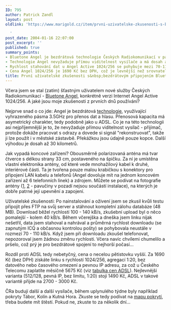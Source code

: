```yaml
---
ID: 795
author: Patrick Zandl
layout: post
oldlink: 'https://www.marigold.cz/item/prvni-uzivatelske-zkusenosti-s-bezdratovym-pripojenim-bluetone-angel

  '
post_date: 2004-01-16 22:07:00
post_excerpt: ''
published: true
summary_points:
- Bluetone Angel je bezdrátová technologie Českých Radiokomunikací v pásmu 3.5GHz.
- Technologie Angel nevyžaduje přímou viditelnost vysílače a má dosah až 30 km.
- Rychlost stahování dat u Angel Active 1024/256 se pohybuje mezi 70-110 kB/s.
- Cena Angel 1024/256 je 1690 Kč bez DPH, což je levnější než srovnatelné ADSL.
title: První uživatelské zkušenosti s&nbsp;bezdrátovým připojením Bluetone Angel
---
```


<p>
Včera jsem se stal (zatím) šťastným uživatelem nové služby Českých Radiokomunikací - <a href="http://www.bluetone.cz/main.php?pageid=52&lang=3&type=400&detail=1">Bluetone Angel</a>, konkrétně verzi Internet Angel Active 1024/256. A jaké jsou moje zkušenosti z prvních dnů používání?</p>


<p>
Nejprve snad o co jde: Angel je bezdrátová <a href="http://www.lupa.cz/clanek.php3?show=2971">technologie</a>, využívající vyhrazeného pásma 3.5GHz pro přenos dat a hlasu. Přenosová kapacita má asymetrický charakter, tedy podobně jako u ADSL. Co je na této technologii asi nejpříjemnější je to, že nevyžaduje přímou viditelnost vysílač - přijímač, protože dokáže pracovat s odrazy a dovede si signál "rekonstruovat", takže ji lze použít i v městské zástavbě. Překážkou jsou údajně pouze kopce. Další výhodou je dosah až 30 kilometrů.</p>


<p>
Jak vypadá koncové zařízení? Obousměrně polarizovaná anténa má tvar čtverce s délkou strany 33 cm, postaveného na špičku. Za ní je umístěna vlastní elektronika antény, od které vede mnohažilový kabel k druhé, interiérové části. Ta je tvořena pouze malou krabičkou s konektory pro připojení LAN kabelu a telefonů (Angel dovoluje mít na jednom koncovém zařízení až 6 telefonních linek) a zdrojem. Můžete se podívat na fotografie antény (<a href="http://blog.maly.cz/images/o51.jpg">1</a>, <a href="http://blog.maly.cz/images/o50.jpg">2</a> - pavučiny v pozadí nejsou součástí instalace), na kterých je dobře patrné její upevnění a zapojení.</p>


<p>
Uživatelské zkušenosti: Po nainstalování a oživení jsem se zkusil kvůli testu připojit přes FTP na svůj server a stáhnout kompletní zálohu databáze (48 MB). Download běžel rychlostí 100 - 140 kB/s, zkušební upload byl o něco pomalejší - kolem 40 kB/s. Během včerejška a dneška jsem linku nijak nešetřil, data jsem stahoval a nahrával a průměrná rychlost downloadu (se zapnutým ICQ a občasnou kontrolou pošty) se pohybovala neustále v rozmezí 70 - 110 kB/s. Když jsem při downloadu zkoušel telefonovat, nepozoroval jsem žádnou změnu rychlosti. Včera navíc chvílemi chumelilo a pršelo, což prý je pro bezdrátové spojení to nejhorší počasí...</p>


<p>
Rozdíl proti ADSL tedy nebetyčný, cena o necelou pětistovku vyšší. Za 1690 Kč (bez DPH) získáte linku s rychlostí 1024/256, agregací 1:20, bez datového nebo časového omezení a pevnou IP adresu, za což u Českého Telecomu zaplatíte měsíčně 5675 Kč (viz <a href="http://www.marigold.cz/adsl/">tabulka cen ADSL</a>). Nejlevnější varianta (512/128, pevná IP, bez limitu, 1:20) stojí 1490 Kč, ADSL v takové variantě přijde na 2700 - 3000 Kč. </p>


<p>
ČRa budují další a další vysílače, během uplynulého týdne byly například pokryty Tábor, Kolín a Kutná Hora. Zkuste se tedy podívat na <a href="http://www.bluetone.cz/main.php?pageid=54&lang=3&type=401&detail=1">mapu pokrytí</a>, třeba budete mít štěstí. Pokud ne, zkuste to za několik dní...</p>